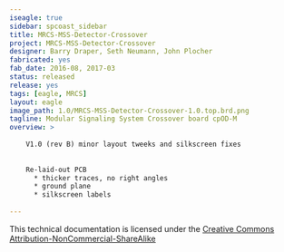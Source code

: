 ```yaml
---
iseagle: true
sidebar: spcoast_sidebar
title: MRCS-MSS-Detector-Crossover
project: MRCS-MSS-Detector-Crossover
designer: Barry Draper, Seth Neumann, John Plocher
fabricated: yes
fab_date: 2016-08, 2017-03
status: released
release: yes
tags: [eagle, MRCS]
layout: eagle
image_path: 1.0/MRCS-MSS-Detector-Crossover-1.0.top.brd.png
tagline: Modular Signaling System Crossover board cpOD-M
overview: >
    
    V1.0 (rev B) minor layout tweeks and silkscreen fixes 
    
    
    Re-laid-out PCB
      * thicker traces, no right angles
      * ground plane
      * silkscreen labels
    
---
```



This technical documentation is licensed under the [Creative Commons Attribution-NonCommercial-ShareAlike](https://creativecommons.org/licenses/by-nc-sa/3.0/)
